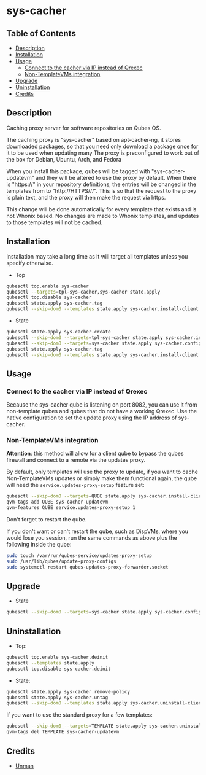 # sys-cacher

## Table of Contents

* [Description](#description)
* [Installation](#installation)
* [Usage](#usage)
  * [Connect to the cacher via IP instead of Qrexec](#connect-to-the-cacher-via-ip-instead-of-qrexec)
  * [Non-TemplateVMs integration](#non-templatevms-integration)
* [Upgrade](#upgrade)
* [Uninstallation](#uninstallation)
* [Credits](#credits)

## Description

Caching proxy server for software repositories on Qubes OS.

The caching proxy is "sys-cacher" based on apt-cacher-ng, it stores downloaded
packages, so that you need only download a package once for it to be used when
updating many  The proxy is preconfigured to work out of the box
for Debian, Ubuntu, Arch, and Fedora

When you install this package, qubes will be tagged with "sys-cacher-updatevm"
and they will be altered to use the proxy by default. When there is "https://"
in your repository definitions, the entries will be changed in the templates
from to "http://HTTPS///". This is so that the request to the proxy is plain
text, and the proxy will then make the request via https.

This change will be done automatically for every template that exists and is
not Whonix based. No changes are made to Whonix templates, and updates to
those templates will not be cached.

## Installation

Installation may take a long time as it will target all templates unless you
specify otherwise.

- Top
```sh
qubesctl top.enable sys-cacher
qubesctl --targets=tpl-sys-cacher,sys-cacher state.apply
qubesctl top.disable sys-cacher
qubesctl state.apply sys-cacher.tag
qubesctl --skip-dom0 --templates state.apply sys-cacher.install-client
```

- State
```sh
qubesctl state.apply sys-cacher.create
qubesctl --skip-dom0 --targets=tpl-sys-cacher state.apply sys-cacher.install
qubesctl --skip-dom0 --targets=sys-cacher state.apply sys-cacher.configure
qubesctl state.apply sys-cacher.tag
qubesctl --skip-dom0 --templates state.apply sys-cacher.install-client
```

## Usage

### Connect to the cacher via IP instead of Qrexec

Because the sys-cacher qube is listening on port 8082, you can use it from
non-template qubes and qubes that do not have a working Qrexec. Use
the native configuration to set the update proxy using the IP address
of sys-cacher.

### Non-TemplateVMs integration

**Attention**: this method will allow for a client qube to bypass the qubes
firewall and connect to a remote via the updates proxy.

By default, only templates will use the proxy to update, if you want to cache
Non-TemplateVMs updates or simply make them functional again, the qube will
need the `service.updates-proxy-setup` feature set:
```sh
qubesctl --skip-dom0 --targets=QUBE state.apply sys-cacher.install-client
qvm-tags add QUBE sys-cacher-updatevm
qvm-features QUBE service.updates-proxy-setup 1
```
Don't forget to restart the qube.

If you don't want or can't restart the qube, such as DispVMs, where you would
lose you session, run the same commands as above plus the following inside the
qube:
```sh
sudo touch /var/run/qubes-service/updates-proxy-setup
sudo /usr/lib/qubes/update-proxy-configs
sudo systemctl restart qubes-updates-proxy-forwarder.socket
```

## Upgrade

- State
```sh
qubesctl --skip-dom0 --targets=sys-cacher state.apply sys-cacher.configure
```

## Uninstallation

- Top:
```sh
qubesctl top.enable sys-cacher.deinit
qubesctl --templates state.apply
qubesctl top.disable sys-cacher.deinit
```

- State:
```sh
qubesctl state.apply sys-cacher.remove-policy
qubesctl state.apply sys-cacher.untag
qubesctl --skip-dom0 --templates state.apply sys-cacher.uninstall-client
```

If you want to use the standard proxy for a few templates:
```sh
qubesctl --skip-dom0 --targets=TEMPLATE state.apply sys-cacher.uninstall-client
qvm-tags del TEMPLATE sys-cacher-updatevm
```

## Credits

- [Unman](https://github.com/unman/shaker/tree/master/cacher)

